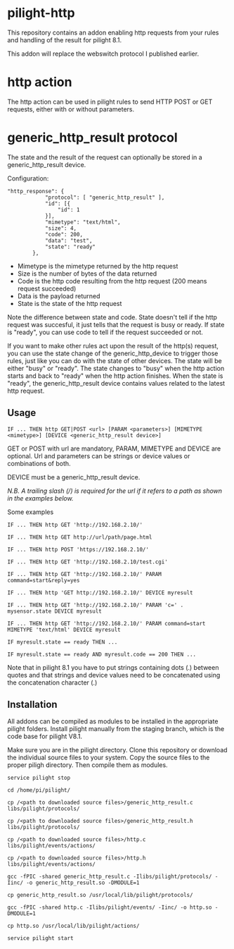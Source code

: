 # pilight-http
This repository contains an addon enabling http requests from your rules and handling of the result for pilight 8.1.

This addon will replace the webswitch protocol I published earlier.

# http action
The http action can be used in pilight rules to send HTTP POST or GET requests, either with or without parameters. 

# generic_http_result protocol
The state and the result of the request can optionally be stored in a generic_http_result device.

Configuration:
```
"http_response": {
			"protocol": [ "generic_http_result" ],
			"id": [{
				"id": 1
			}],
			"mimetype": "text/html",
			"size": 4,
			"code": 200,
			"data": "test",
			"state": "ready"
		},
```
* Mimetype is the mimetype returned by the http request
* Size is the number of bytes of the data returned
* Code is the http code resulting from the http request (200 means request succeeded)
* Data is the payload returned
* State is the state of the http request

Note the difference between state and code. State doesn't tell if the http request was succesful, it just tells that the request is busy or ready. If state is "ready", you can use code to tell if the request succeeded or not.

If you want to make other rules act upon the result of the http(s) request, you can use the state change of the generic_http_device to trigger those rules, just like you can do with the state of other devices. 
The state will be either "busy" or "ready". The state changes to "busy"  when the http action starts and back to "ready" when the http action finishes. When the state is "ready", the generic_http_result device contains values related to the latest http request.


## Usage
```
IF ... THEN http GET|POST <url> [PARAM <parameters>] [MIMETYPE <mimetype>] [DEVICE <generic_http_result device>]
```
GET or POST  with url are mandatory, PARAM, MIMETYPE and DEVICE are optional.
Url and parameters can be strings or device values or combinations of both.

DEVICE must be a generic_http_result device.

*N.B. A trailing slash (/) is required for the url if it refers to a path as shown in the examples below.*

Some examples

```
IF ... THEN http GET 'http://192.168.2.10/'

IF ... THEN http GET http://url/path/page.html

IF ... THEN http POST 'https://192.168.2.10/' 

IF ... THEN http GET 'http://192.168.2.10/test.cgi'

IF ... THEN http GET 'http://192.168.2.10/' PARAM command=start&reply=yes

IF ... THEN http 'GET http://192.168.2.10/' DEVICE myresult

IF ... THEN http GET 'http://192.168.2.10/' PARAM 'c=' . mysensor.state DEVICE myresult

IF ... THEN http GET 'http://192.168.2.10/' PARAM command=start MIMETYPE 'text/html' DEVICE myresult

IF myresult.state == ready THEN ...

IF myresult.state == ready AND myresult.code == 200 THEN ...
```

Note that in pilight 8.1 you have to put strings containing dots (.) between quotes and that strings and device values need to be concatenated using the concatenation character (.) 

## Installation
All addons can be compiled as modules to be installed in the appropriate pilight folders. 
Install pilight manually from the staging branch, which is the code base for pilight V8.1.

Make sure you are in the pilight directory.
Clone this repository or download the individual source files to your system.
Copy the source files to the proper piligh directory.
Then compile them as modules.
```
service pilight stop

cd /home/pi/pilight/

cp /<path to downloaded source files>/generic_http_result.c libs/pilight/protocols/

cp /<path to downloaded source files>/generic_http_result.h libs/pilight/protocols/

cp /<path to downloaded source files>/http.c libs/pilight/events/actions/

cp /<path to downloaded source files>/http.h libs/pilight/events/actions/

gcc -fPIC -shared generic_http_result.c -Ilibs/pilight/protocols/ -Iinc/ -o generic_http_result.so -DMODULE=1
 
cp generic_http_result.so /usr/local/lib/pilight/protocols/
 
gcc -fPIC -shared http.c -Ilibs/pilight/events/ -Iinc/ -o http.so -DMODULE=1
 
cp http.so /usr/local/lib/pilight/actions/ 

service pilight start
 
```
